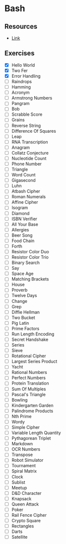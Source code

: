 # Bash

Resources
---
- [Link](https://exercism.io/my/tracks/bash)

Exercises
---

- [x] Hello World
- [x] Two Fer
- [x] Error Handling
- [ ] Raindrops
- [ ] Hamming
- [ ] Acronym
- [ ] Armstrong Numbers
- [ ] Pangram
- [ ] Bob
- [ ] Scrabble Score
- [ ] Grains
- [ ] Reverse String
- [ ] Difference Of Squares
- [ ] Leap
- [ ] RNA Transcription
- [ ] Anagram
- [ ] Collatz Conjecture
- [ ] Nucleotide Count
- [ ] Phone Number
- [ ] Triangle
- [ ] Word Count
- [ ] Gigasecond
- [ ] Luhn
- [ ] Atbash Cipher
- [ ] Roman Numerals
- [ ] Affine Cipher
- [ ] Isogram
- [ ] Diamond
- [ ] ISBN Verifier
- [ ] All Your Base
- [ ] Allergies
- [ ] Beer Song
- [ ] Food Chain
- [ ] Forth
- [ ] Resistor Color Duo
- [ ] Resistor Color Trio
- [ ] Binary Search
- [ ] Say
- [ ] Space Age
- [ ] Matching Brackets
- [ ] House
- [ ] Proverb
- [ ] Twelve Days
- [ ] Change
- [ ] Grep
- [ ] Diffie Hellman
- [ ] Two Bucket
- [ ] Pig Latin
- [ ] Prime Factors
- [ ] Run Length Encoding
- [ ] Secret Handshake
- [ ] Series
- [ ] Sieve
- [ ] Rotational Cipher
- [ ] Largest Series Product
- [ ] Yacht
- [ ] Rational Numbers
- [ ] Perfect Numbers
- [ ] Protein Translation
- [ ] Sum Of Multiples
- [ ] Pascal's Triangle
- [ ] Bowling
- [ ] Kindergarten Garden
- [ ] Palindrome Products
- [ ] Nth Prime
- [ ] Wordy
- [ ] Simple Cipher
- [ ] Variable Length Quantity
- [ ] Pythagorean Triplet
- [ ] Markdown
- [ ] OCR Numbers
- [ ] Transpose
- [ ] Robot Simulator
- [ ] Tournament
- [ ] Spiral Matrix
- [ ] Clock
- [ ] Sublist
- [ ] Meetup
- [ ] D&D Character
- [ ] Knapsack
- [ ] Queen Attack
- [ ] Poker
- [ ] Rail Fence Cipher
- [ ] Crypto Square
- [ ] Rectangles
- [ ] Darts
- [ ] Satellite
